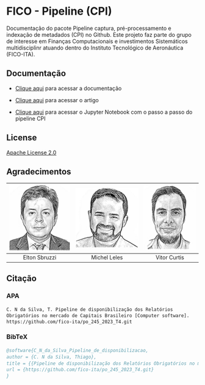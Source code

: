 # FICO - Pipeline (CPI)

Documentação do pacote Pipeline captura, pré-processamento e indexação de metadados (CPI)  no Github.
Este projeto faz parte do grupo de interesse em Finanças Computacionais e investimentos Sistemáticos multidisciplinr atuando dentro do Instituto Tecnológico de Aeronáutica (FICO-ITA).


## Documentação

- [Clique aqui](docs/index.md) para acessar a documentação

* [Clique aqui](docs/Pipeline_de_disponibiliza%C3%A7%C3%A3o_de_relat%C3%B3rios_obrigat%C3%B3rios_no_mercado_de_capitais_brasileiro.pdf) para acessar o artigo
  
* [Clique aqui](docs/tutorials/tutorial_cpi.ipynb) para acessar o Jupyter Notebook com o passo a passo do pipeline CPI

## License

[Apache License 2.0](LICENSE)

## Agradecimentos


 | ![Elton Sbruzzi](.src/Elton_Sbruzzi.png) | ![Michel Leles](.src/Michel_Leles.png) | ![Vitor Curtis](.src/vitor_curtis.png) |
 | :--------------------------------------: | :------------------------------------: | :------------------------------------: |
 |              Elton Sbruzzi               |              Michel Leles              |              Vitor Curtis              |




## Citação

### APA
```text
C. N da Silva, T. Pipeline de disponibilização dos Relatórios Obrigatórios no mercado de Capitais Brasileiro [Computer software]. https://github.com/fico-ita/po_245_2023_T4.git
```

### BibTeX
```bibtex
@software{C_N_da_Silva_Pipeline_de_disponibilizacao,
author = {C. N da Silva, Thiago},
title = {{Pipeline de disponibilização dos Relatórios Obrigatórios no mercado de Capitais Brasileiro}},
url = {https://github.com/fico-ita/po_245_2023_T4.git}
}
```


